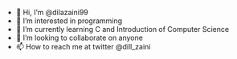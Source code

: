 - 👋 Hi, I’m @dilazaini99
- 👀 I’m interested in programming
- 🌱 I’m currently learning C and Introduction of Computer Science
- 💞️ I’m looking to collaborate on anyone
- 📫 How to reach me at twitter @dill_zaini

<!---
dilazaini99/dilazaini99 is a ✨ special ✨ repository because its `README.md` (this file) appears on your GitHub profile.
You can click the Preview link to take a look at your changes.
--->

